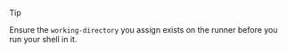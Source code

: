 > [!TIP]
> Ensure the `working-directory` you assign exists on the runner before you run your shell in it.
